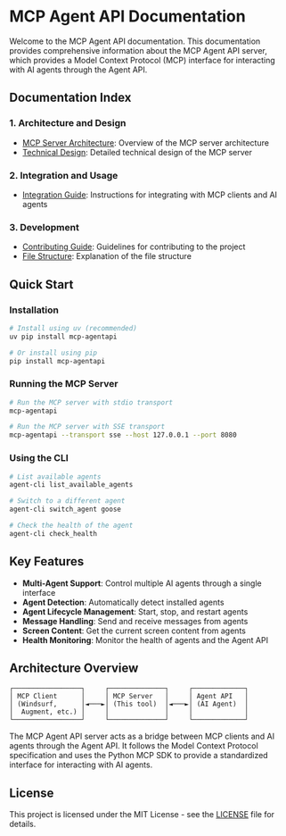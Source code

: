 # MCP Agent API Documentation

Welcome to the MCP Agent API documentation. This documentation provides comprehensive information about the MCP Agent API server, which provides a Model Context Protocol (MCP) interface for interacting with AI agents through the Agent API.

## Documentation Index

### 1. Architecture and Design

- [MCP Server Architecture](mcp_server_architecture.md): Overview of the MCP server architecture
- [Technical Design](technical_design.md): Detailed technical design of the MCP server

### 2. Integration and Usage

- [Integration Guide](integration_guide.md): Instructions for integrating with MCP clients and AI agents

### 3. Development

- [Contributing Guide](../CONTRIBUTING.md): Guidelines for contributing to the project
- [File Structure](../FILE_STRUCTURE.md): Explanation of the file structure

## Quick Start

### Installation

```bash
# Install using uv (recommended)
uv pip install mcp-agentapi

# Or install using pip
pip install mcp-agentapi
```

### Running the MCP Server

```bash
# Run the MCP server with stdio transport
mcp-agentapi

# Run the MCP server with SSE transport
mcp-agentapi --transport sse --host 127.0.0.1 --port 8080
```

### Using the CLI

```bash
# List available agents
agent-cli list_available_agents

# Switch to a different agent
agent-cli switch_agent goose

# Check the health of the agent
agent-cli check_health
```

## Key Features

- **Multi-Agent Support**: Control multiple AI agents through a single interface
- **Agent Detection**: Automatically detect installed agents
- **Agent Lifecycle Management**: Start, stop, and restart agents
- **Message Handling**: Send and receive messages from agents
- **Screen Content**: Get the current screen content from agents
- **Health Monitoring**: Monitor the health of agents and the Agent API

## Architecture Overview

```
┌─────────────────┐     ┌──────────────┐     ┌─────────────┐
│ MCP Client      │     │ MCP Server   │     │ Agent API   │
│ (Windsurf,      │◄───►│ (This tool)  │◄───►│ (AI Agent)  │
│  Augment, etc.) │     │              │     │             │
└─────────────────┘     └──────────────┘     └─────────────┘
```

The MCP Agent API server acts as a bridge between MCP clients and AI agents through the Agent API. It follows the Model Context Protocol specification and uses the Python MCP SDK to provide a standardized interface for interacting with AI agents.

## License

This project is licensed under the MIT License - see the [LICENSE](../LICENSE) file for details.
